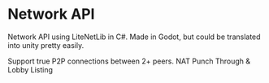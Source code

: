 # Network API
Network API using LiteNetLib in C#.
Made in Godot, but could be translated into unity pretty easily.

Support true P2P connections between 2+ peers.
NAT Punch Through & Lobby Listing
